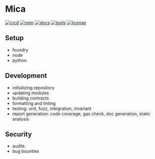 # Mica

[![cicd](https://github.com/vbidin/mica/actions/workflows/ci.yaml/badge.svg)](https://github.com/vbidin/mica/actions/workflows/ci.yaml)
[![npm](https://img.shields.io/npm/v/bidin/mica/latest.svg)](https://www.npmjs.com/package/bidin/mica/v/latest)
[![docs](https://img.shields.io/badge/GitBook-Documentation-blue?logo=gitbook&logoColor=white)](https://www.gitbook.com/)
[![tools](https://img.shields.io/badge/Built%20with-Foundry-FFDB1C.svg)](https://book.getfoundry.sh/)
[![license](https://img.shields.io/badge/License-MIT-white.svg)](https://github.com/vbidin/mica/blob/main/LICENSE)

## Setup

- foundry
- node
- python

## Development

- initializing repository
- updating modules
- building contracts
- formatting and linting
- testing: unit, fuzz, integration, invariant
- report generation: code coverage, gas check, doc generation, static analysis

## Security

- audits
- bug bounties
